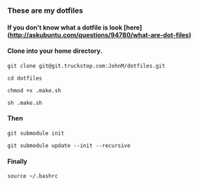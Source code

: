 ### These are my dotfiles

#### If you don't know what a dotfile is look [here] (http://askubuntu.com/questions/94780/what-are-dot-files)


#### Clone into your home directory.
`git clone git@git.truckstop.com:JohnM/dotfiles.git`

`cd dotfiles`

`chmod +x .make.sh`

`sh .make.sh`

#### Then
`git submodule init`

`git submodule update --init --recursive`

#### Finally
`source ~/.bashrc`